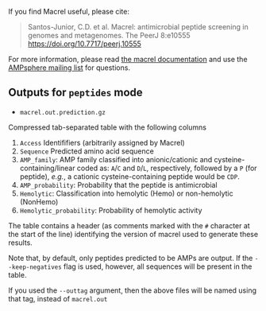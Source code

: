 If you find Macrel useful, please cite:

> Santos-Junior, C.D. et al. Macrel: antimicrobial peptide screening in
> genomes and metagenomes. The PeerJ 8:e10555
> https://doi.org/10.7717/peerj.10555

For more information, please read [the macrel
documentation](https://macrel.readthedocs.io) and use the [AMPsphere mailing
list](https://groups.google.com/g/ampsphere-users) for questions.

## Outputs for `peptides` mode

- `macrel.out.prediction.gz`

Compressed tab-separated table with the following columns

1. `Access` Identififiers (arbitrarily assigned by Macrel)
2. `Sequence` Predicted amino acid sequence
3. `AMP_family`: AMP family classified into anionic/cationic and
   cysteine-containing/linear coded as: `A`/`C` and `D`/`L`, respectively,
   followed by a `P` (for peptide), _e.g._, a cationic cysteine-containing
   peptide would be `CDP`.
4. `AMP_probability`: Probability that the peptide is antimicrobial
5. `Hemolytic`: Classification into hemolytic (Hemo) or non-hemolytic (NonHemo)
6. `Hemolytic_probability`: Probability of hemolytic activity

The table contains a header (as comments marked with the `#` character at the
start of the line) identifying the version of macrel used to generate these
results.

Note that, by default, only peptides predicted to be AMPs are output. If the
`--keep-negatives` flag is used, however, all sequences will be present in the
table.


If you used the `--outtag` argument, then the above files will be named using
that tag, instead of `macrel.out`
